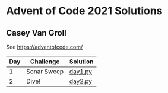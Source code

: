 # Advent of Code 2021 Solutions
## Casey Van Groll

See https://adventofcode.com/

| Day | Challenge   | Solution                  |
| --- | ----------- | ------------------------- |
| 1   | Sonar Sweep | [day1.py](./day1/day1.py) |
| 2   | Dive!       | [day2.py](./day2/day2.py) |
